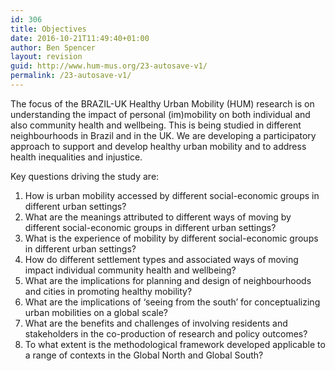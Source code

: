 ```yaml
---
id: 306
title: Objectives
date: 2016-10-21T11:49:40+01:00
author: Ben Spencer
layout: revision
guid: http://www.hum-mus.org/23-autosave-v1/
permalink: /23-autosave-v1/
---
```

The focus of the BRAZIL-UK Healthy Urban Mobility (HUM) research is on understanding the impact of personal (im)mobility on both individual and also community health and wellbeing. This is being studied in different neighbourhoods in Brazil and in the UK. We are developing a participatory approach to support and develop healthy urban mobility and to address health inequalities and injustice.

Key questions driving the study are:

  1. How is urban mobility accessed by different social-economic groups in different urban settings?
  2. What are the meanings attributed to different ways of moving by different social-economic groups in different urban settings?
  3. What is the experience of mobility by different social-economic groups in different urban settings?
  4. How do different settlement types and associated ways of moving impact individual community health and wellbeing?
  5. What are the implications for planning and design of neighbourhoods and cities in promoting healthy mobility?
  6. What are the implications of ‘seeing from the south’ for conceptualizing urban mobilities on a global scale?
  7. What are the benefits and challenges of involving residents and stakeholders in the co-production of research and policy outcomes?
  8. To what extent is the methodological framework developed applicable to a range of contexts in the Global North and Global South?